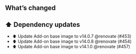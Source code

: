 ## What’s changed
## ⬆️ Dependency updates

- ⬆️ Update Add-on base image to v14.0.7 @renovate (#453)
- ⬆️ Update Add-on base image to v14.0.8 @renovate (#454)
- ⬆️ Update Add-on base image to v14.1.0 @renovate (#457)
